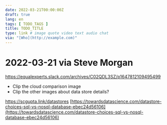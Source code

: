 ```yaml
---
date: 2022-03-21T00:00:00Z
draft: true
lang: en
tags: [ TODO_TAGS ]
title: TODO_TITLE
type: link # image quote video text audio chat
via: "[Who](http://example.com)"
---
```



# 2022-03-21 via Steve Morgan
https://equalexperts.slack.com/archives/C02QDL3SZ/p1647812109495499


* Clip the cloud comparison image
* Clip the other images about data store details?

https://scgupta.link/datastores 
[https://towardsdatascience.com/datastore-choices-sql-vs-nosql-database-ebec24d56106](https://towardsdatascience.com/datastore-choices-sql-vs-nosql-database-ebec24d56106)


